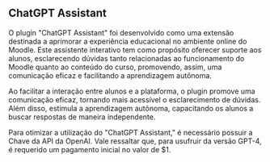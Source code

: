 ## ChatGPT Assistant

O plugin "ChatGPT Assistant" foi desenvolvido como uma extensão destinada a aprimorar a experiência educacional no ambiente online do Moodle. Este assistente interativo tem como propósito oferecer suporte aos alunos, esclarecendo dúvidas tanto relacionadas ao funcionamento do Moodle quanto ao conteúdo do curso, promovendo, assim, uma comunicação eficaz e facilitando a aprendizagem autônoma.

Ao facilitar a interação entre alunos e a plataforma, o plugin promove uma comunicação eficaz, tornando mais acessível o esclarecimento de dúvidas. Além disso, estimula a aprendizagem autônoma, capacitando os alunos a buscar respostas de maneira independente.

Para otimizar a utilização do "ChatGPT Assistant," é necessário possuir a Chave da API da OpenAI. Vale ressaltar que, para usufruir da versão GPT-4, é requerido um pagamento inicial no valor de $1.